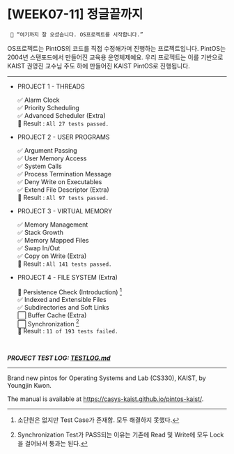 # [WEEK07-11] 정글끝까지

```
 📢 “여기까지 잘 오셨습니다. OS프로젝트를 시작합니다.”
```

OS프로젝트는 PintOS의 코드를 직접 수정해가며 진행하는 프로젝트입니다.
PintOS는 2004년 스탠포드에서 만들어진 교육용 운영체제예요. 우리 프로젝트는 이를 기반으로 KAIST 권영진 교수님 주도 하에 만들어진 KAIST PintOS로 진행됩니다.

***
- PROJECT 1 - THREADS

    ✅ Alarm Clock  
    ✅ Priority Scheduling  
    ✅ Advanced Scheduler (Extra)  
    🚀 Result : `All 27 tests passed.`


- PROJECT 2 - USER PROGRAMS

    ✅ Argument Passing  
    ✅ User Memory Access  
    ✅ System Calls  
    ✅ Process Termination Message  
    ✅ Deny Write on Executables  
    ✅ Extend File Descriptor (Extra)  
    🚀 Result : `All 97 tests passed.`


- PROJECT 3 - VIRTUAL MEMORY

    ✅ Memory Management  
    ✅ Stack Growth  
    ✅ Memory Mapped Files  
    ✅ Swap In/Out  
    ✅ Copy on Write (Extra)  
    🚀 Result : `All 141 tests passed.`


- PROJECT 4 - FILE SYSTEM (Extra)

    🔳 Persistence Check (Introduction) [^PERS]  
    ✅ Indexed and Extensible Files  
    ✅ Subdirectories and Soft Links  
    ⬜ Buffer Cache (Extra)  
    ⬜ Synchronization [^PASS]  
    🚀 Result : `11 of 193 tests failed.`

<br>

***PROJECT TEST LOG: [TESTLOG.md](./TESTLOG.md)***

[^PERS]: 소단원은 없지만 Test Case가 존재함. 모두 해결하지 못했다.
[^PASS]: Synchronization Test가 PASS되는 이유는 기존에 Read 및 Write에 모두 Lock을 걸어놔서 통과는 된다.

******************

Brand new pintos for Operating Systems and Lab (CS330), KAIST, by Youngjin Kwon.

The manual is available at https://casys-kaist.github.io/pintos-kaist/.
